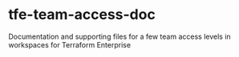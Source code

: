 # tfe-team-access-doc
Documentation and supporting files for a few team access levels in workspaces for Terraform Enterprise
